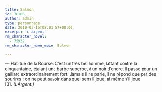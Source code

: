 ```yaml
---
title: Salmon
id: 76105
author: admin
type: personnage
date: 2010-03-16T08:01:57+00:00
excerpt: "L'Argent"
rm_character_novel:
  - 75932
rm_character_name_main: Salmon

---
```

**—** Habitué de la Bourse. C&rsquo;est un très bel homme, lattant contre la cinquantaine, étalant une barbe superbe, d&rsquo;un noir d&rsquo;encre. Il passe pour un gaillard extraordinairement fort. Jamais il ne parle, il ne répond que par des sourires ; on ne peut savoir dans quel sens il joue, ni même s&rsquo;il joue [3]. _(L&rsquo;Argent.)_